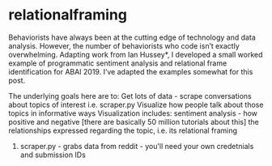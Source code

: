 # relationalframing
Behaviorists have always been at the cutting edge of technology and data analysis. However, the number of behaviorists who code isn’t exactly overwhelming. Adapting work from Ian Hussey*, I developed a small worked example of programmatic sentiment analysis and relational frame identification for  ABAI 2019. I’ve adapted the examples somewhat for this post.

The underlying goals here are to:
Get lots of data - scrape conversations about topics of interest i.e. scraper.py
Visualize how people talk about those topics in informative ways
Visualization includes: 
sentiment analysis - how positive and negative [there are basically 50 million tutorials about this] 
the relationships expressed regarding the topic, i.e. its relational framing

1. scraper.py - grabs data from reddit - you'll need your own credetnials and submission IDs
